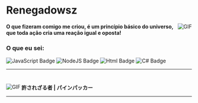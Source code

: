 
#                                                                    Renegadowsz

<img align="right" alt="GIF" src="https://i.pinimg.com/originals/2f/b4/e0/2fb4e0855435ee29118de2e1eb424564.gif"/>

**O que fizeram comigo me criou, é um princípio básico do universo, que toda ação cria uma reação igual e oposta!** 

### O que eu sei:


![JavaScript Badge](https://img.shields.io/badge/JavaScript-323330?style=for-the-badge&logo=javascript&logoColor=F7DF1E)
![NodeJS Badge](https://img.shields.io/badge/Node.js-43853D?style=for-the-badge&logo=node.js&logoColor=white)
![Html Badge](https://img.shields.io/badge/HTML5-E34F26?style=for-the-badge&logo=html5&logoColor=white)
![C# Badge](https://img.shields.io/badge/C%23-239120?style=for-the-badge&logo=c-sharp&logoColor=white)



---
#

<img align="left" alt="GIF" src="https://pa1.narvii.com/7219/a879c417b3ea626b57b73c198761ce5d1e7510bar1-320-227_00.gif" />


**許されざる者 | パインパッカー**




---


 
